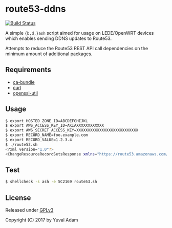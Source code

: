 # route53-ddns

[![Build Status](https://travis-ci.org/yuvadm/route53-ddns.svg?branch=master)](https://travis-ci.org/yuvadm/route53-ddns)

A simple `{b,d,}ash` script aimed for usage on LEDE/OpenWRT devices which enables sending DDNS updates to Route53.

Attempts to reduce the Route53 REST API call dependencies on the minimum amount of additional packages.

## Requirements

 - [ca-bundle](https://lede-project.org/packages/pkgdata/ca-bundle)
 - [curl](https://lede-project.org/packages/pkgdata/curl)
 - [openssl-util](https://lede-project.org/packages/pkgdata/openssl-util)

## Usage

```bash
$ export HOSTED_ZONE_ID=ABCDEFGHIJKL
$ export AWS_ACCESS_KEY_ID=AKIAXXXXXXXXXXXX
$ export AWS_SECRET_ACCESS_KEY=XXXXXXXXXXXXXXXXXXXXXXXXXXX
$ export RECORD_NAME=foo.example.com
$ export RECORD_VALUE=1.2.3.4
$ ./route53.sh
<?xml version="1.0"?>
<ChangeResourceRecordSetsResponse xmlns="https://route53.amazonaws.com/doc/2013-04-01/"><ChangeInfo><Id>/change/C1R7XXXXXXXX</Id><Status>PENDING</Status><SubmittedAt>2017-09-15T14:03:18.167Z</SubmittedAt></ChangeInfo></ChangeResourceRecordSetsResponse>
```

## Test

```bash
$ shellcheck -s ash -e SC2169 route53.sh
```

## License

Released under [GPLv3](LICENSE)

Copyright (C) 2017 by Yuval Adam
